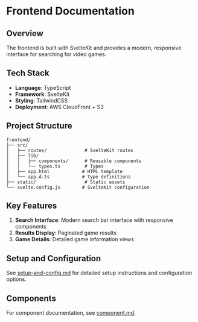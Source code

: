 # Frontend Documentation

## Overview

The frontend is built with SvelteKit and provides a modern, responsive interface for searching for video games.

## Tech Stack

- **Language**: TypeScript
- **Framework**: SvelteKit
- **Styling**: TailwindCSS
- **Deployment**: AWS CloudFront + S3

## Project Structure

```
frontend/
├── src/
│   ├── routes/              # SvelteKit routes
│   ├── lib/
│   │   ├── components/      # Reusable components
│   │   └── types.ts         # Types
│   ├── app.html            # HTML template
│   └── app.d.ts            # Type definitions
├── static/                  # Static assets
└── svelte.config.js        # SvelteKit configuration
```

## Key Features

1. **Search Interface**: Modern search bar interface with responsive components
2. **Results Display**: Paginated game results
3. **Game Details**: Detailed game information views

## Setup and Configuration

See [setup-and-config.md](./setup-and-config.md) for detailed setup instructions and configuration options.

## Components

For component documentation, see [component.md](./components.md).
